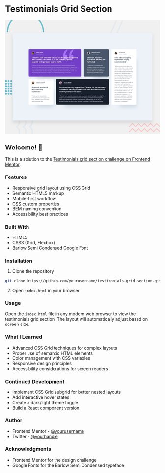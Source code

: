 # Testimonials Grid Section

![Design preview for the Testimonials Grid Section coding challenge](./design/desktop-preview.jpg)

## Welcome! 👋

This is a solution to the [Testimonials grid section challenge on Frontend Mentor](https://www.frontendmentor.io/challenges/testimonials-grid-section-Nnw6J7Un7). 

### Features

- Responsive grid layout using CSS Grid
- Semantic HTML5 markup
- Mobile-first workflow
- CSS custom properties
- BEM naming convention
- Accessibility best practices

### Built With

- HTML5
- CSS3 (Grid, Flexbox)
- Barlow Semi Condensed Google Font

### Installation

1. Clone the repository
```bash
git clone https://github.com/yourusername/testimonials-grid-section.git
```

2. Open `index.html` in your browser

### Usage

Open the `index.html` file in any modern web browser to view the testimonials grid section. The layout will automatically adjust based on screen size.

### What I Learned

- Advanced CSS Grid techniques for complex layouts
- Proper use of semantic HTML elements
- Color management with CSS variables
- Responsive design principles
- Accessibility considerations for screen readers

### Continued Development

- Implement CSS Grid subgrid for better nested layouts
- Add interactive hover states
- Create a dark/light theme toggle
- Build a React component version

### Author

- Frontend Mentor - [@yourusername](https://www.frontendmentor.io/profile/yourusername)
- Twitter - [@yourhandle](https://www.twitter.com/yourhandle)

### Acknowledgments

- Frontend Mentor for the design challenge
- Google Fonts for the Barlow Semi Condensed typeface
